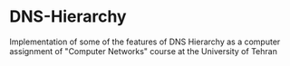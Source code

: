 # DNS-Hierarchy
Implementation of some of the features of DNS Hierarchy as a computer assignment of "Computer Networks" course at the University of Tehran
